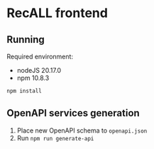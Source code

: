 # RecALL frontend

## Running
Required environment:
- nodeJS 20.17.0
- npm 10.8.3

```bash
npm install
```

## OpenAPI services generation
1. Place new OpenAPI schema to `openapi.json`
2. Run `npm run generate-api`